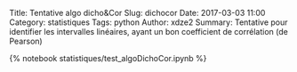 Title: Tentative algo dicho&Cor
Slug: dichocor
Date: 2017-03-03 11:00
Category: statistiques
Tags: python
Author: xdze2
Summary: Tentative pour identifier les intervalles linéaires, ayant un bon coefficient de corrélation (de Pearson)


{% notebook statistiques/test_algoDichoCor.ipynb %}

